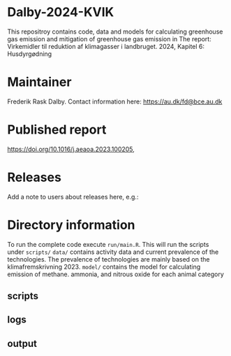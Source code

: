 # Dalby-2024-KVIK
This repositroy contains code, data and models for calculating greenhouse gas emission and mitigation of greenhouse gas emission in The report:
Virkemidler til reduktion af klimagasser i landbruget. 2024, Kapitel 6: Husdyrgødning  

# Maintainer
Frederik Rask Dalby.
Contact information here: <https://au.dk/fd@bce.au.dk>

# Published report
<https://doi.org/10.1016/j.aeaoa.2023.100205>, 

# Releases
Add a note to users about releases here, e.g.: 

# Directory information
To run the complete code execute `run/main.R`. This will run the scripts under `scripts/`
`data/` contains activity data and current prevalence of the technologies. The prevalence of technologies are mainly based on the klimafremskrivning 2023. 
`model/` contains the model for calculating emission of methane. ammonia, and nitrous oxide for each animal category

## scripts

## logs

## output







